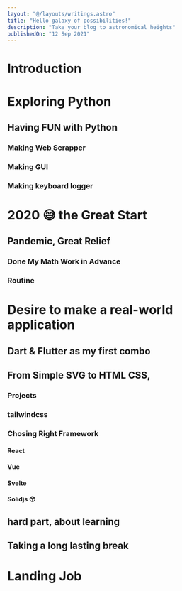```yaml
---
layout: "@/layouts/writings.astro"
title: "Hello galaxy of possibilities!"
description: "Take your blog to astronomical heights"
publishedOn: "12 Sep 2021"
---
```


# Introduction

# Exploring Python

## Having FUN with Python

### Making Web Scrapper

### Making GUI

### Making keyboard logger

# 2020 😅 the Great Start

## Pandemic, Great Relief

### Done My Math Work in Advance

### Routine

# Desire to make a real-world application

## Dart & Flutter as my first combo

## From Simple SVG to HTML CSS,

### Projects

### tailwindcss

### Chosing Right Framework

#### React

#### Vue

#### Svelte

#### Solidjs 😙

## hard part, about learning

## Taking a long lasting break

# Landing Job

